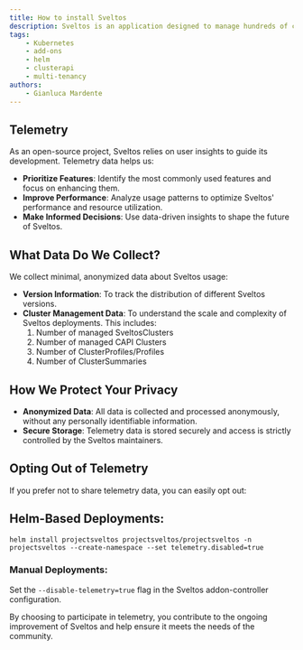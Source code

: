 ```yaml
---
title: How to install Sveltos
description: Sveltos is an application designed to manage hundreds of clusters by providing declarative cluster APIs. Learn here how to install Sveltos.
tags:
    - Kubernetes
    - add-ons
    - helm
    - clusterapi
    - multi-tenancy
authors:
    - Gianluca Mardente
---
```


## Telemetry

As an open-source project, Sveltos relies on user insights to guide its development. Telemetry data helps us:

- **Prioritize Features**: Identify the most commonly used features and focus on enhancing them.
- **Improve Performance**: Analyze usage patterns to optimize Sveltos' performance and resource utilization.
- **Make Informed Decisions**: Use data-driven insights to shape the future of Sveltos.


## What Data Do We Collect?

We collect minimal, anonymized data about Sveltos usage:

- **Version Information**: To track the distribution of different Sveltos versions.
- **Cluster Management Data**: To understand the scale and complexity of Sveltos deployments. This includes:
    1. Number of managed SveltosClusters
    2. Number of managed CAPI Clusters
    3. Number of ClusterProfiles/Profiles
    4. Number of ClusterSummaries

## How We Protect Your Privacy

- **Anonymized Data**: All data is collected and processed anonymously, without any personally identifiable information.
- **Secure Storage**: Telemetry data is stored securely and access is strictly controlled by the Sveltos maintainers.

## Opting Out of Telemetry

If you prefer not to share telemetry data, you can easily opt out:

## Helm-Based Deployments:

```
helm install projectsveltos projectsveltos/projectsveltos -n projectsveltos --create-namespace --set telemetry.disabled=true
```

### Manual Deployments:

Set the `--disable-telemetry=true` flag in the Sveltos addon-controller configuration.

By choosing to participate in telemetry, you contribute to the ongoing improvement of Sveltos and help ensure it meets the needs of the community.
